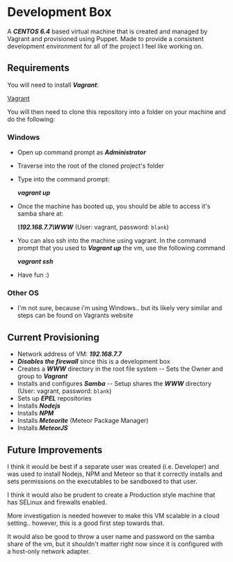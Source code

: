 # Development Box


A ***CENTOS 6.4*** based virtual machine that is created and managed by Vagrant and provisioned using Puppet.
Made to provide a consistent development environment for all of the project I feel like working on.



## Requirements


You will need to install ***Vagrant***:

[Vagrant](http://docs.vagrantup.com/v2/getting-started/)

You will then need to clone this repository into a folder on your machine and do the following:


### Windows

- Open up command prompt as ***Administrator***
- Traverse into the root of the cloned project's folder
- Type into the command prompt:

    ***vagrant up***
	
- Once the machine has booted up, you should be able to access it's samba share at:

    ***\\192.168.7.7\WWW***  (User: vagrant, password: `blank`)
	
- You can also ssh into the machine using vagrant.  In the command prompt that you used to ***Vagrant up*** the vm, use the following command

    ***vagrant ssh***
	
- Have fun :)

### Other OS

- I'm not sure, because i'm using Windows.. but its likely very similar and steps can be found on Vagrants website



## Current Provisioning


- Network address of VM: ***192.168.7.7***
- ***Disables the firewall*** since this is a development box
- Creates a ***WWW*** directory in the root file system
-- Sets the Owner and group to ***Vagrant***
- Installs and configures ***Samba***
-- Setup shares the ***WWW*** directory (User: vagrant, password: `blank`)
- Sets up ***EPEL*** repositories
- Installs ***Nodejs***
- Installs ***NPM***
- Installs ***Meteorite*** (Meteor Package Manager)
- Installs ***MeteorJS***



## Future Improvements


I think it would be best if a separate user was created (i.e. Developer) and was used to install Nodejs, NPM and Meteor so that it 
correctly installs and sets permissions on the executables to be sandboxed to that user.  

I think it would also be prudent to create a Production style machine that has SELinux and firewalls enabled.  

More investigation is needed however to make this VM scalable in a cloud setting.. however, this is a good first step towards that.

It would also be good to throw a user name and password on the samba share of the vm, but it shouldn't matter right now since it is configured
with a host-only network adapter.



